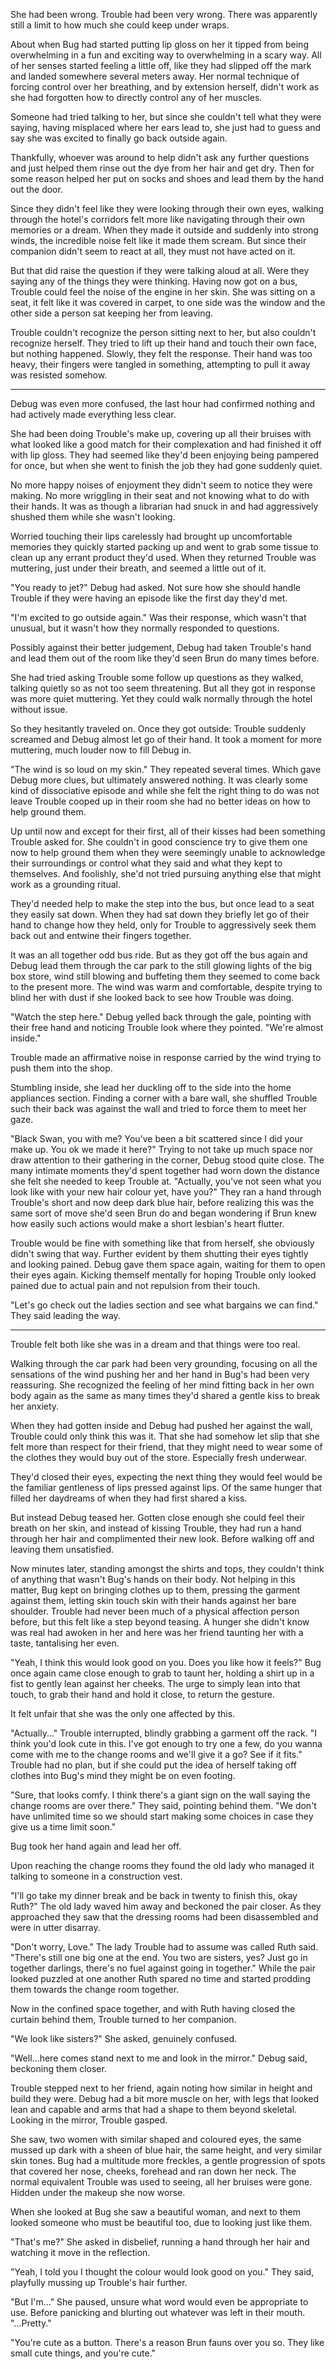 She had been wrong. Trouble had been very wrong. There was apparently still a limit to how much she could keep under wraps.

About when Bug had started putting lip gloss on her it tipped from being overwhelming in a fun and exciting way to overwhelming in a scary way. All of her senses started feeling a little off, like they had slipped off the mark and landed somewhere several meters away. Her normal technique of forcing control over her breathing, and by extension herself, didn't work as she had forgotten how to directly control any of her muscles.

Someone had tried talking to her, but since she couldn't tell what they were saying, having misplaced where her ears lead to, she just had to guess and say she was excited to finally go back outside again.

Thankfully, whoever was around to help didn't ask any further questions and just helped them rinse out the dye from her hair and get dry. Then for some reason helped her put on socks and shoes and lead them by the hand out the door.

Since they didn't feel like they were looking through their own eyes, walking through the hotel's corridors felt more like navigating through their own memories or a dream. When they made it outside and suddenly into strong winds, the incredible noise felt like it made them scream. But since their companion didn't seem to react at all, they must not have acted on it.

But that did raise the question if they were talking aloud at all. Were they saying any of the things they were thinking. Having now got on a bus, Trouble could feel the noise of the engine in her skin. She was sitting on a seat, it felt like it was covered in carpet, to one side was the window and the other side a person sat keeping her from leaving.

Trouble couldn't recognize the person sitting next to her, but also couldn't recognize herself. They tried to lift up their hand and touch their own face, but nothing happened. Slowly, they felt the response. Their hand was too heavy, their fingers were tangled in something, attempting to pull it away was resisted somehow.

***

Debug was even more confused, the last hour had confirmed nothing and had actively made everything less clear.

She had been doing Trouble's make up, covering up all their bruises with what looked like a good match for their complexation and had finished it off with lip gloss. They had seemed like they'd been enjoying being pampered for once, but when she went to finish the job they had gone suddenly quiet.

No more happy noises of enjoyment they didn't seem to notice they were making. No more wriggling in their seat and not knowing what to do with their hands. It was as though a librarian had snuck in and had aggressively shushed them while she wasn't looking. 

Worried touching their lips carelessly had brought up uncomfortable memories they quickly started packing up and went to grab some tissue to clean up any errant product they'd used. When they returned Trouble was muttering, just under their breath, and seemed a little out of it.

"You ready to jet?" Debug had asked. Not sure how she should handle Trouble if they were having an episode like the first day they'd met.

"I'm excited to go outside again." Was their response, which wasn't that unusual, but it wasn't how they normally responded to questions. 

Possibly against their better judgement, Debug had taken Trouble's hand and lead them out of the room like they'd seen Brun do many times before.

She had tried asking Trouble some follow up questions as they walked, talking quietly so as not too seem threatening. But all they got in response was more quiet muttering. Yet they could walk normally through the hotel without issue.

So they hesitantly traveled on. Once they got outside: Trouble suddenly screamed and Debug almost let go of their hand. It took a moment for more muttering, much louder now to fill Debug in.

"The wind is so loud on my skin." They repeated several times. Which gave Debug more clues, but ultimately answered nothing. It was clearly some kind of dissociative episode and while she felt the right thing to do was not leave Trouble cooped up in their room she had no better ideas on how to help ground them.

Up until now and except for their first, all of their kisses had been something Trouble asked for. She couldn't in good conscience try to give them one now to help ground them when they were seemingly unable to acknowledge their surroundings or control what they said and what they kept to themselves. And foolishly, she'd not tried pursuing anything else that might work as a grounding ritual.

They'd needed help to make the step into the bus, but once lead to a seat they easily sat down. When they had sat down they briefly let go of their hand to change how they held, only for Trouble to aggressively seek them back out and entwine their fingers together. 

It was an all together odd bus ride. But as they got off the bus again and Debug lead them through the car park to the still glowing lights of the big box store, wind still blowing and buffeting them they seemed to come back to the present more. The wind was warm and comfortable, despite trying to blind her with dust if she looked back to see how Trouble was doing.

"Watch the step here." Debug yelled back through the gale, pointing with their free hand and noticing Trouble look where they pointed. "We're almost inside."

Trouble made an affirmative noise in response carried by the wind trying to push them into the shop.

Stumbling inside, she lead her duckling off to the side into the home appliances section. Finding a corner with a bare wall, she shuffled Trouble such their back was against the wall and tried to force them to meet her gaze.

"Black Swan, you with me? You've been a bit scattered since I did your make up. You ok we made it here?" Trying to not take up much space nor draw attention to their gathering in the corner, Debug stood quite close. The many intimate moments they'd spent together had worn down the distance she felt she needed to keep Trouble at. "Actually, you've not seen what you look like with your new hair colour yet, have you?" They ran a hand through Trouble's short and now deep dark blue hair, before realizing this was the same sort of move she'd seen Brun do and began wondering if Brun knew how easily such actions would make a short lesbian's heart flutter.

Trouble would be fine with something like that from herself, she obviously didn't swing that way. Further evident by them shutting their eyes tightly and looking pained. Debug gave them space again, waiting for them to open their eyes again. Kicking themself mentally for hoping Trouble only looked pained due to actual pain and not repulsion from their touch.

"Let's go check out the ladies section and see what bargains we can find." They said leading the way.

***

Trouble felt both like she was in a dream and that things were too real.

Walking through the car park had been very grounding, focusing on all the sensations of the wind pushing her and her hand in Bug's had been very reassuring. She recognized the feeling of her mind fitting back in her own body again as the same as many times they'd shared a gentle kiss to break her anxiety.

When they had gotten inside and Debug had pushed her against the wall, Trouble could only think this was it. That she had somehow let slip that she felt more than respect for their friend, that they might need to wear some of the clothes they would buy out of the store. Especially fresh underwear.

They'd closed their eyes, expecting the next thing they would feel would be the familiar gentleness of lips pressed against lips. Of the same hunger that filled her daydreams of when they had first shared a kiss.

But instead Debug teased her. Gotten close enough she could feel their breath on her skin, and instead of kissing Trouble, they had run a hand through her hair and complimented their new look. Before walking off and leaving them unsatisfied.

Now minutes later, standing amongst the shirts and tops, they couldn't think of anything that wasn't Bug's hands on their body. Not helping in this matter, Bug kept on bringing clothes up to them, pressing the garment against them, letting skin touch skin with their hands against her bare shoulder. Trouble had never been much of a physical affection person before, but this felt like a step beyond teasing. A hunger she didn't know was real had awoken in her and here was her friend taunting her with a taste, tantalising her even.

"Yeah, I think this would look good on you. Does you like how it feels?" Bug once again came close enough to grab to taunt her, holding a shirt up in a fist to gently lean against her cheeks. The urge to simply lean into that touch, to grab their hand and hold it close, to return the gesture. 

It felt unfair that she was the only one affected by this.

"Actually..." Trouble interrupted, blindly grabbing a garment off the rack. "I think you'd look cute in this. I've got enough to try one a few, do you wanna come with me to the change rooms and we'll give it a go? See if it fits." Trouble had no plan, but if she could put the idea of herself taking off clothes into Bug's mind they might be on even footing.

"Sure, that looks comfy. I think there's a giant sign on the wall saying the change rooms are over there." They said, pointing behind them. "We don't have unlimited time so we should start making some choices in case they give us a time limit soon."

Bug took her hand again and lead her off.

Upon reaching the change rooms they found the old lady who managed it talking to someone in a construction vest.

"I'll go take my dinner break and be back in twenty to finish this, okay Ruth?" The old lady waved him away and beckoned the pair closer. As they approached they saw that the dressing rooms had been disassembled and were in utter disarray.

"Don't worry, Love." The lady Trouble had to assume was called Ruth said. "There's still one big one at the end. You two are sisters, yes? Just go in together darlings, there's no fuel against going in together." While the pair looked puzzled at one another Ruth spared no time and started prodding them towards the change room together.

Now in the confined space together, and with Ruth having closed the curtain behind them, Trouble turned to her companion.

"We look like sisters?" She asked, genuinely confused.

"Well...here comes stand next to me and look in the mirror." Debug said, beckoning them closer.

Trouble stepped next to her friend, again noting how similar in height and build they were. Debug had a bit more muscle on her, with legs that looked lean and capable and arms that had a shape to them beyond skeletal. Looking in the mirror, Trouble gasped.

She saw, two women with similar shaped and coloured eyes, the same mussed up dark with a sheen of blue hair, the same height, and very similar skin tones. Bug had a multitude more freckles, a gentle progression of spots that covered her nose, cheeks, forehead and ran down her neck. The normal equivalent Trouble was used to seeing, all her bruises were gone. Hidden under the makeup she now worse. 

When she looked at Bug she saw a beautiful woman, and next to them looked someone who must be beautiful too, due to looking just like them.

"That's me?" She asked in disbelief, running a hand through her hair and watching it move in the reflection.

"Yeah, I told you I thought the colour would look good on you." They said, playfully mussing up Trouble's hair further.

"But I'm..." She paused, unsure what word would even be appropriate to use. Before panicking and blurting out whatever was left in their mouth. "...Pretty."

"You're cute as a button. There's a reason Brun fauns over you so. They like small cute things, and you're cute." 